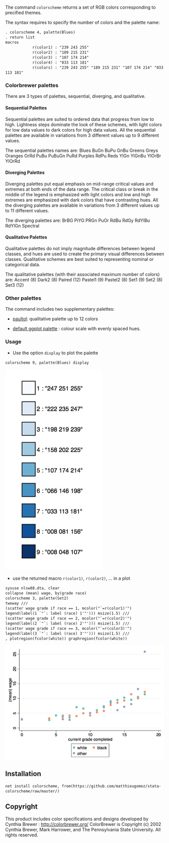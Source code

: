 
The command `colorscheme` returns a set of RGB colors corresponding to precified themes.

The syntax requires to specify the number of colors and the palette name: 

```
. colorscheme 4, palette(Blues)
. return list
macros
			r(color1) : "239 243 255"
            r(color2) : "189 215 231"
            r(color3) : "107 174 214"
            r(color4) : "033 113 181"
            r(colors) : "239 243 255" "189 215 231" "107 174 214" "033 113 181"
```

### Colorbrewer palettes

There are 3 types of palettes, sequential, diverging, and qualitative.



#### Sequential Palettes
Sequential palettes are suited to ordered data that progress from low to high. Lightness steps
dominate the look of these schemes, with light colors for low data values to dark colors for high
data values. All the sequential palettes are available in variations from 3 different values up to 9 different values.

The sequential palettes names are: Blues BuGn BuPu GnBu Greens Greys Oranges OrRd PuBu PuBuGn PuRd Purples RdPu Reds YlGn YlGnBu YlOrBr YlOrRd

#### Diverging Palettes
Diverging palettes put equal emphasis on mid-range critical values and extremes at both ends
of the data range. The critical class or break in the middle of the legend is emphasized with light
colors and low and high extremes are emphasized with dark colors that have contrasting hues. All the diverging palettes are available in variations from 3 different values up to 11 different values.


The diverging palettes are:	BrBG PiYG PRGn PuOr RdBu RdGy RdYlBu RdYlGn Spectral


#### Qualitative Palettes
Qualitative palettes do not imply magnitude differences between legend classes, and hues are
used to create the primary visual differences between classes. Qualitative schemes are best suited
to representing nominal or categorical data. 

The qualitative palettes (with their associated maximum number of colors) are: Accent (8) Dark2 (8) Paired (12) Pastel1 (9) Pastel2 (8) Set1 (9) Set2 (8) Set3 (12)

### Other palettes
The command includes two supplementary palettes:

- [paultol](http://www.sron.nl/~pault/colourschemes.pdf): qualitative palette up to 12 colors

- [default ggplot palette](http://docs.ggplot2.org/0.9.3.1/scale_hue.html) : colour scale with evenly spaced hues. 

### Usage 


- Use the option `display` to plot the palette

```
colorscheme 9, palette(Blues) display
```

![](img/display.jpg)


- use the returned macro `r(color1)`, `r(color2)`, ... in a plot

```
sysuse nlsw88.dta, clear
collapse (mean) wage, by(grade race)
colorscheme 3, palette(Set2)
twoway ///
(scatter wage grade if race == 1, mcolor("`=r(color1)'") legend(label(1 `"`: label (race) 1'"'))) msize(1.5) ///
(scatter wage grade if race == 2, mcolor("`=r(color2)'") legend(label(2 `"`: label (race) 2'"'))) msize(1.5) ///
(scatter wage grade if race == 3, mcolor("`=r(color3)'") legend(label(3 `"`: label (race) 3'"'))) msize(1.5) ///
, plotregion(fcolor(white)) graphregion(fcolor(white))
```
![](img/set2.jpg)

## Installation

```
net install colorscheme, from(https://github.com/matthieugomez/stata-colorscheme/raw/master/)
```


## Copyright
This product includes color specifications and designs developed by Cynthia Brewer : http://colorbrewer.org/
ColorBrewer is Copyright (c) 2002 Cynthia Brewer, Mark Harrower, and The Pennsylvania State
University. All rights reserved.

